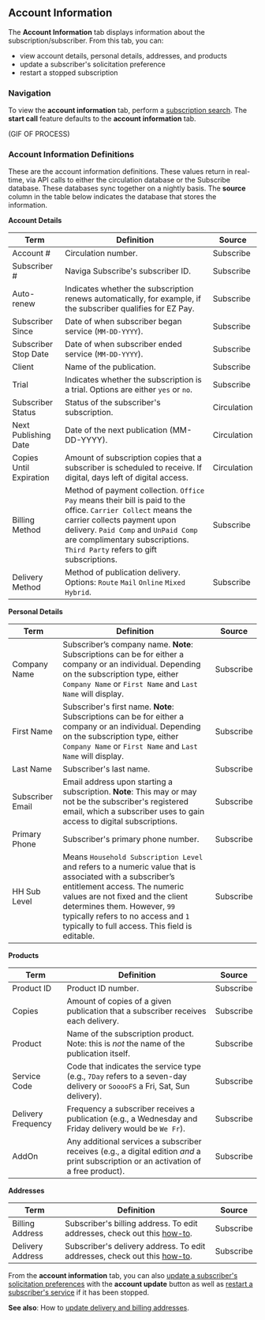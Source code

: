 ## Account Information

The **Account Information** tab displays information about the subscription/subscriber. From this tab, you can:

- view account details, personal details, addresses, and products
- update a subscriber's solicitation preference
- restart a stopped subscription

### Navigation

To view the **account information** tab, perform a [subscription search](www.subsearch.com). The **start call** feature defaults to the **account information** tab.

(GIF OF PROCESS)

### Account Information Definitions

These are the account information definitions. These values return in real-time, via API calls to either the circulation database or the Subscribe database. These databases sync together on a nightly basis. The **source** column in the table below indicates the database that stores the information.

**Account Details**

| Term | Definition | Source |
|-|-|-|
| Account # | Circulation number. | Subscribe |
| Subscriber # | Naviga Subscribe's subscriber ID. | Subscribe |
| Auto-renew | Indicates whether the subscription renews automatically, for example, if the subscriber qualifies for EZ Pay. | Subscribe |
| Subscriber Since | Date of when subscriber began service (`MM-DD-YYYY`). | Subscribe |
| Subscriber Stop Date | Date of when subscriber ended service (`MM-DD-YYYY`). | Subscribe |
| Client | Name of the publication. | Subscribe |
| Trial | Indicates whether the subscription is a trial. Options are either `yes` or `no`.  | Subscribe |
| Subscriber Status | Status of the subscriber's subscription. | Circulation |
| Next Publishing Date | Date of the next publication  (MM-DD-YYYY). | Circulation |
| Copies Until Expiration | Amount of subscription copies that a subscriber is scheduled to receive. If digital, days left of digital access.  | Circulation |
| Billing Method | Method of payment collection. `Office Pay` means their bill is paid to the office. `Carrier Collect` means the carrier collects payment upon delivery. `Paid Comp` and `UnPaid Comp` are complimentary subscriptions. `Third Party` refers to gift subscriptions. | Subscribe |
| Delivery Method | Method of publication delivery. Options: `Route` `Mail` `Online` `Mixed` `Hybrid`. | Subscribe |

**Personal Details**

| Term | Definition | Source |
|-|-|-|
| Company Name | Subscriber’s company name. **Note**: Subscriptions can be for either a company or an individual. Depending on the subscription type, either `Company Name` or `First Name` and `Last Name` will display. | Subscribe |
| First Name | Subscriber's first name. **Note**: Subscriptions can be for either a company or an individual. Depending on the subscription type, either `Company Name` or `First Name` and `Last Name` will display. | Subscribe |
| Last Name | Subscriber's last name. | Subscribe |
| Subscriber Email | Email address upon starting a subscription. **Note**: This may or may not be the subscriber's registered email, which a subscriber uses to gain access to digital subscriptions.  | Subscribe |
| Primary Phone | Subscriber's primary phone number. | Subscribe |
| HH Sub Level | Means `Household Subscription Level` and refers to a numeric value that is associated with a subscriber’s entitlement access. The numeric values are not fixed and the client determines them. However, `99` typically refers to no access and `1` typically to full access. This field is editable. | Subscribe |


**Products**

| Term | Definition | Source |
|-|-|-|
| Product ID | Product ID number. | Subscribe |
| Copies | Amount of copies of a given publication that a subscriber receives each delivery. | Subscribe |
| Product | Name of the subscription product. Note: this is *not* the name of the publication itself. | Subscribe |
| Service Code | Code that indicates the service type (e.g., `7Day` refers to a seven-day delivery or `SooooFS` a Fri, Sat, Sun delivery). | Subscribe |
| Delivery Frequency | Frequency a subscriber receives a publication (e.g., a Wednesday and Friday delivery would be `We Fr`). | Subscribe |
| AddOn | Any additional services a subscriber receives (e.g., a digital edition *and* a print subscription or an activation of a free product). | Subscribe |

**Addresses**

| Term | Definition | Source |
|-|-|-|
| Billing Address | Subscriber's billing address. To edit addresses, check out this [how-to](example.com). | Subscribe |
| Delivery Address | Subscriber's delivery address. To edit addresses, check out this [how-to](example.com). | Subscribe |

From the **account information** tab, you can also [update a subscriber's solicitation preferences](example.com) with the **account update** button as well as [restart a subscriber's service](example.com) if it has been stopped.

**See also**: How to [update delivery and billing addresses]().